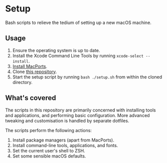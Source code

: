 # Setup #
Bash scripts to relieve the tedium of setting up a new macOS machine.

## Usage ##
1. Ensure the operating system is up to date.
2. Install the Xcode Command Line Tools by running `xcode-select --install`.
3. [Install MacPorts][install-macports].
4. Clone [this repository][this-repo].
5. Start the setup script by running `bash ./setup.sh` from within the cloned directory.

[install-macports]: https://www.macports.org/install.php
[this-repo]: https://github.com/monooso/setup-macos

## What's covered ##
The scripts in this repository are primarily concerned with installing tools and applications, and performing basic configuration. More advanced tweaking and customisation is handled by separate dotfiles.

The scripts perform the following actions:

1. Install package managers (apart from MacPorts).
2. Install command-line tools, applications, and fonts.
3. Set the current user's shell to ZSH.
4. Set some sensible macOS defaults.
